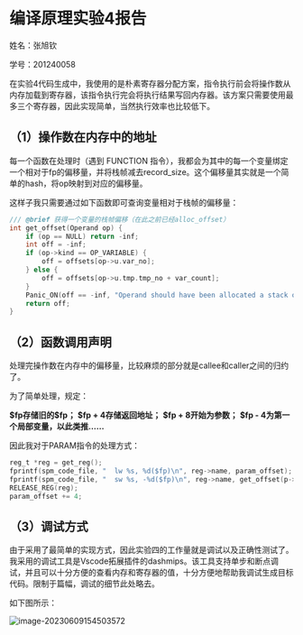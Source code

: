 # 编译原理实验4报告

姓名：张旭钦

学号：201240058

在实验4代码生成中，我使用的是朴素寄存器分配方案，指令执行前会将操作数从内存加载到寄存器，该指令执行完会将执行结果写回内存器。该方案只需要使用最多三个寄存器，因此实现简单，当然执行效率也比较低下。

## （1）操作数在内存中的地址 

每一个函数在处理时（遇到 FUNCTION 指令），我都会为其中的每一个变量绑定一个相对于fp的偏移量，并将栈帧减去record_size。这个偏移量其实就是一个简单的hash，将op映射到对应的偏移量。

这样子我只需要通过如下函数即可查询变量相对于栈帧的偏移量：

```c
/// @brief 获得一个变量的栈帧偏移（在此之前已经alloc_offset）
int get_offset(Operand op) {
    if (op == NULL) return -inf;
    int off = -inf;
    if (op->kind == OP_VARIABLE) {
        off = offsets[op->u.var_no];
    } else {
        off = offsets[op->u.tmp.tmp_no + var_count];
    }
    Panic_ON(off == -inf, "Operand should have been allocated a stack offset.");
    return off;
}
```

## （2）函数调用声明

处理完操作数在内存中的偏移量，比较麻烦的部分就是callee和caller之间的归约了。

为了简单处理，规定：

**\$fp存储旧的\$fp；**
**\$fp + 4存储返回地址；**
**\$fp + 8开始为参数；**
**\$fp - 4为第一个局部变量，以此类推……**

因此我对于PARAM指令的处理方式：

```c
reg_t *reg = get_reg();
fprintf(spm_code_file, "  lw %s, %d($fp)\n", reg->name, param_offset);  // reg = ($fp + param_offset)对应的值
fprintf(spm_code_file, "  sw %s, -%d($fp)\n", reg->name, get_offset(p->code->u.one.op));  // reg = $t0
RELEASE_REG(reg);
param_offset += 4;
```

## （3）调试方式

由于采用了最简单的实现方式，因此实验四的工作量就是调试以及正确性测试了。
我采用的调试工具是Vscode拓展插件的dashmips。该工具支持单步和断点调试，并且可以十分方便的查看内存和寄存器的值，十分方便地帮助我调试生成目标代码。限制于篇幅，调试的细节此处略去。

如下图所示：

![image-20230609154503572](C:\Users\25803\AppData\Roaming\Typora\typora-user-images\image-20230609154503572.png)